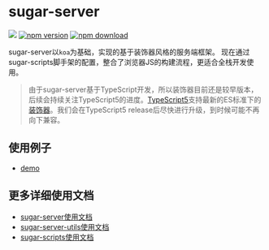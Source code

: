 # sugar-server
[![](https://img.shields.io/travis/huey-LS/sugar-server.svg)](https://travis-ci.org/huey-LS/sugar-server)
[![npm version](https://img.shields.io/npm/v/sugar-server.svg?maxAge=3600)](https://www.npmjs.org/package/sugar-server)
[![npm download](https://img.shields.io/npm/dm/sugar-server.svg?maxAge=3600)](https://www.npmjs.org/package/sugar-server)

sugar-server以`koa`为基础，实现的基于装饰器风格的服务端框架。
现在通过sugar-scripts脚手架的配置，整合了浏览器JS的构建流程，更适合全栈开发使用。

> 由于sugar-server基于TypeScript开发，所以装饰器目前还是较早版本，后续会持续关注TypeScript5的进度。[TypeScript5](https://devblogs.microsoft.com/typescript/announcing-typescript-5-0-beta/)支持最新的ES标准下的[装饰器](https://github.com/tc39/proposal-decorators)。我们会在TypeScript5 release后尽快进行升级，到时候可能不再向下兼容。

## 使用例子
- [demo](../demo)

## 更多详细使用文档
- [sugar-server使用文档](./packages/sugar-server/)
- [sugar-server-utils使用文档](./packages/sugar-server-utils/)
- [sugar-scripts使用文档](./packages/sugar-scripts/)
